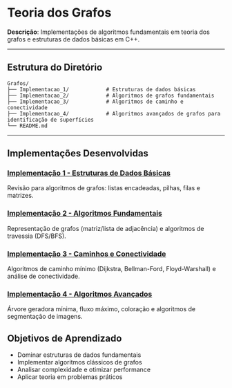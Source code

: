 # Teoria dos Grafos

**Descrição**: Implementações de algoritmos fundamentais em teoria dos grafos e estruturas de dados básicas em C++.

---

## Estrutura do Diretório

```
Grafos/
├── Implementacao_1/            # Estruturas de dados básicas
├── Implementacao_2/            # Algoritmos de grafos fundamentais
├── Implementacao_3/            # Algoritmos de caminho e conectividade
├── Implementacao_4/            # Algoritmos avançados de grafos para identificação de superfícies
└── README.md
```

---

## Implementações Desenvolvidas

### [Implementação 1 - Estruturas de Dados Básicas](./Implementacao_1/)
Revisão para algoritmos de grafos: listas encadeadas, pilhas, filas e matrizes.

### [Implementação 2 - Algoritmos Fundamentais](./Implementacao_2/)
Representação de grafos (matriz/lista de adjacência) e algoritmos de travessia (DFS/BFS).

### [Implementação 3 - Caminhos e Conectividade](./Implementacao_3/)
Algoritmos de caminho mínimo (Dijkstra, Bellman-Ford, Floyd-Warshall) e análise de conectividade.

### [Implementação 4 - Algoritmos Avançados](./Implementacao_4/)
Árvore geradora mínima, fluxo máximo, coloração e algoritmos de segmentação de imagens.

## Objetivos de Aprendizado

- Dominar estruturas de dados fundamentais
- Implementar algoritmos clássicos de grafos
- Analisar complexidade e otimizar performance
- Aplicar teoria em problemas práticos
